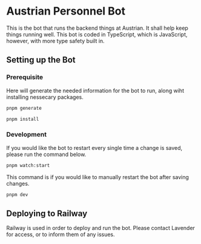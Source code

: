 # Austrian Personnel Bot

This is the bot that runs the backend things at Austrian. It shall help keep things running well. This bot is coded in TypeScript, which is JavaScript, however, with more type safety built in.

## Setting up the Bot

### Prerequisite

Here will generate the needed information for the bot to run, along wiht installing nessecary packages.

```sh
pnpm generate
```

```sh
pnpm install
```

### Development

If you would like the bot to restart every single time a change is saved, please run the command below.

```sh
pnpm watch:start
```

This command is if you would like to manually restart the bot after saving changes.

```sh
pnpm dev 
```

## Deploying to Railway

Railway is used in order to deploy and run the bot. Please contact Lavender for access, or to inform them of any issues.
